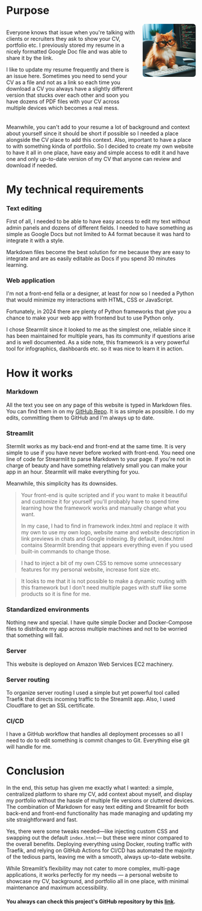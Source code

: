 # Purpose

<div style="display: flex; justify-content: space-between; align-items: flex-start;">

<div style="width: 68%;">

Everyone knows that issue when you're talking with clients or recruiters they ask to show your CV, portfolio etc. I previously stored my resume in a nicely formatted Google Doc file and was able to share it by the link.

I like to update my resume frequently and there is an issue here. Sometimes you need to send your CV as a file and not as a link so each time you download a CV you always have a slightly different version that stucks over each other and soon you have dozens of PDF files with your CV across multiple devices which becomes a real mess.

</div>

<div style="width: 28%;">

<img src="https://raw.githubusercontent.com/bogdan-sikorsky/icons/main/bogdansikorsky/cat_code_02.jpeg" alt="niceimage" style="border-radius:5%" border="0">

</div>

</div>

####

Meanwhile, you can't add to your resume a lot of background and context about yourself since it should be short if possible so I needed a place alongside the CV place to add this context. Also, important to have a place to with something kinda of portfolio. So I decided to create my own website to have it all in one place, have easy and simple access to edit it and have one and only up-to-date version of my CV that anyone can review and download if needed.

# My technical requirements

### Text editing

First of all, I needed to be able to have easy access to edit my text without admin panels and dozens of different fields. I needed to have something as simple as Google Docs but not limited to A4 format because it was hard to integrate it with a style.

Markdown files become the best solution for me because they are easy to integrate and are as easily editable as Docs if you spend 30 minutes learning.

### Web application

I'm not a front-end fella or a designer, at least for now so I needed a Python that would minimize my interactions with HTML, CSS or JavaScript.

Fortunately, in 2024 there are plenty of Python frameworks that give you a chance to make your web app with frontend but to use Python only.

I chose Stearmlit since it looked to me as the simplest one, reliable since it has been maintained for multiple years, has its community if questions arise and is well documented. As a side note, this framework is a very powerful tool for infographics, dashboards etc. so it was nice to learn it in action.

# How it works

### Markdown

All the text you see on any page of this website is typed in Markdown files. You can find them in on my [GitHub Repo](https://github.com/bogdan-sikorsky/bogdanko_live/tree/main/app/texts). It is as simple as possible. I do my edits, committing them to GitHub and I'm always up to date.

### Streamlit

Stermlit works as my back-end and front-end at the same time. It is very simple to use if you have never before worked with front-end. You need one line of code for Strearmlit to parse Markdown to your page. If you're not in charge of beauty and have something relatively small you can make your app in an hour. Stearmlit will make everything for you.

Meanwhile, this simplicity has its downsides.

> Your front-end is quite scripted and if you want to make it beautiful and customize it for yourself you'll probably have to spend time learning how the framework works and manually change what you want.
>
> In my case, I had to find in framework index.html and replace it with my own to use my own logo, website name and website description in link previews in chats and Google indexing. By default, index.html contains Stearmlit brending that appears everything even if you used built-in commands to change those.

> I had to inject a bit of my own CSS to remove some unnecessary features for my personal website, increase font size etc.

> It looks to me that it is not possible to make a dynamic routing with this framework but I don't need multiple pages with stuff like some products so it is fine for me.

### Standardized environments

Nothing new and special. I have quite simple Docker and Docker-Compose files to distribute my app across multiple machines and not to be worried that something will fail.

### Server

This website is deployed on Amazon Web Services EC2 machinery.

### Server routing

To organize server routing I used a simple but yet powerful tool called Traefik that directs incoming traffic to the Streamlit app. Also, I used Cloudflare to get an SSL certificate.

### CI/CD

I have a GitHub workflow that handles all deployment processes so all I need to do to edit something is commit changes to Git. Everything else git will handle for me.

# Conclusion

In the end, this setup has given me exactly what I wanted: a simple, centralized platform to share my CV, add context about myself, and display my portfolio without the hassle of multiple file versions or cluttered devices. The combination of Markdown for easy text editing and Streamlit for both back-end and front-end functionality has made managing and updating my site straightforward and fast.

Yes, there were some tweaks needed—like injecting custom CSS and swapping out the default `index.html`— but these were minor compared to the overall benefits. Deploying everything using Docker, routing traffic with Traefik, and relying on GitHub Actions for CI/CD has automated the majority of the tedious parts, leaving me with a smooth, always up-to-date website.

While Streamlit’s flexibility may not cater to more complex, multi-page applications, it works perfectly for my needs — a personal website to showcase my CV, background, and portfolio all in one place, with minimal maintenance and maximum accessibility.

#### You always can check this project's GitHub repository by this [link](https://github.com/bogdan-sikorsky/bogdanko_live).
